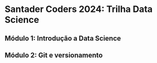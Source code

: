 # Santader Coders 2024: Trilha Data Science

## Módulo 1: Introdução a Data Science

## Módulo 2: Git e versionamento